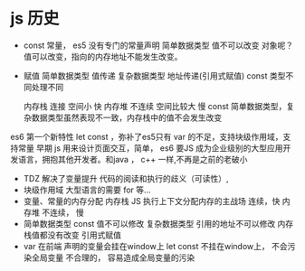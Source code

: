 # js 历史

- const
  常量， es5 没有专门的常量声明
  简单数据类型 值不可以改变
  对象呢？ 值可以改变，指向的内存地址不能发生改变。


- 赋值
  简单数据类型 值传递
  复杂数据类型 地址传递(引用式赋值)
  const 类型不同处理不同

  内存栈 连接 空间小  快
  内存堆 不连续 空间比较大  慢
  const 简单数据类型，复杂数据类型虽然表现不一致，内存栈中的值不会发生改变 
  

es6 第一个新特性 let const ，弥补了es5只有 var 的不足，支持块级作用域，支持常量
早期 js 用来设计页面交互，简单， es6 要JS 成为企业级别的大型应用开发语言，拥抱其他开发者。和java ， c++ 一样,不再是之前的老破小

- TDZ 解决了变量提升 代码的阅读和执行的歧义（可读性）,
- 块级作用域 
  大型语言的需要
  for 等...
- 变量、常量的内存分配
  内存栈 JS 执行上下文分配内存的主战场
  连续，快
  内存堆 不连续， 慢
- 简单数据类型 const 值不可以修改
  复杂数据类型 引用的地址不可以修改
  内存栈值都没有改变
  引用式赋值
- var 在前端 声明的变量会挂在window上
  let const 不挂在window上， 不会污染全局变量
  不合理的， 容易造成全局变量的污染
  